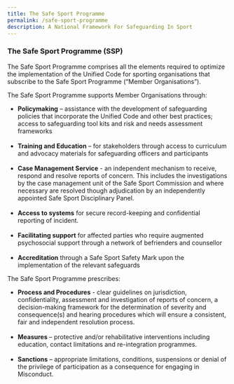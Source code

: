 ```yaml
---
title: The Safe Sport Programme
permalink: /safe-sport-programme
description: A National Framework For Safeguarding In Sport
---
```

### The Safe Sport Programme (SSP)
 
The Safe Sport Programme comprises all the elements required to optimize the implementation of the Unified Code for sporting organisations that subscribe to the Safe Sport Programme (“Member Organisations”).

The Safe Sport Programme supports Member Organisations through: 

* **Policymaking** – assistance with the development of safeguarding policies that incorporate the Unified Code and other best practices; access to safeguarding tool kits and risk and needs assessment frameworks <br><br>
* **Training and Education** – for stakeholders through access to curriculum and advocacy materials for safeguarding officers and participants <br><br>
* **Case Management Service** - an independent mechanism to receive, respond and resolve reports of concern. This includes the investigations by the case management unit of the Safe Sport Commission and where necessary are resolved though adjudication by an independently appointed Safe Sport Disciplinary Panel. <br><br>
* **Access to systems** for secure record-keeping and confidential reporting of incident. <br><br>
* **Facilitating support** for affected parties who require augmented psychosocial support through a network of befrienders and counsellor <br><br>
* **Accreditation** through a Safe Sport Safety Mark upon the implementation of the relevant safeguards


The Safe Sport Programme prescribes:
* **Process and Procedures** - clear guidelines on jurisdiction, confidentiality, assessment and
investigation of reports of concern, a decision-making framework for the determination of severity and consequence(s) and hearing procedures which will ensure a consistent, fair and independent resolution process. <br><br>
* **Measures** – protective and/or rehabilitative interventions including education, contact limitations
and re-integration programmes.<br><br>
* **Sanctions** – appropriate limitations, conditions, suspensions or denial of the privilege of
participation as a consequence for engaging in Misconduct.